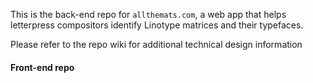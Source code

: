 This is the back-end repo for `allthemats.com`, a web app that helps letterpress compositors identify Linotype matrices and their typefaces.

Please refer to the repo wiki for additional technical design information

#### Front-end repo
